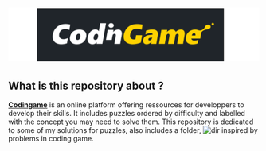 # ![codingame-banner](CodinGame_logo.svg.png)
## What is this repository about ?

[**Codingame**](https://www.codingame.com/training) is an online platform offering ressources for developpers to develop their skills. It includes puzzles ordered by difficulty and labelled with the concept you may need to solve them. This repository is dedicated to some of my solutions for puzzles, also includes a folder, ![dir](Projects) inspired by problems in coding game.

